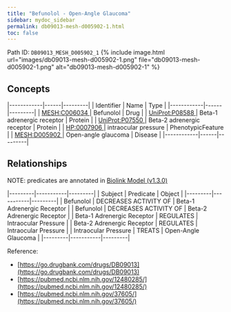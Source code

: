 ```yaml
---
title: "Befunolol - Open-Angle Glaucoma"
sidebar: mydoc_sidebar
permalink: db09013-mesh-d005902-1.html
toc: false 
---
```



Path ID: `DB09013_MESH_D005902_1`
{% include image.html url="images/db09013-mesh-d005902-1.png" file="db09013-mesh-d005902-1.png" alt="db09013-mesh-d005902-1" %}

## Concepts

|------------|------|---------|
| Identifier | Name | Type    |
|------------|------|---------|
| <a href="https://identifiers.org/MESH:C006034">MESH:C006034 </a> | Befunolol | Drug |
| <a href="https://identifiers.org/UniProt:P08588">UniProt:P08588 </a> | Beta-1 adrenergic receptor | Protein |
| <a href="https://identifiers.org/UniProt:P07550">UniProt:P07550 </a> | Beta-2 adrenergic receptor | Protein |
| <a href="https://identifiers.org/HP:0007906">HP:0007906 </a> | intraocular pressure | PhenotypicFeature |
| <a href="https://identifiers.org/MESH:D005902">MESH:D005902 </a> | Open-angle glaucoma | Disease |
|------------|------|---------|

## Relationships


NOTE: predicates are annotated in <a href="https://github.com/biolink/biolink-model/releases/tag/v1.3.0">Biolink Model (v1.3.0)</a>

|---------|-----------|---------|
| Subject | Predicate | Object  |
|---------|-----------|---------|
| Befunolol | DECREASES ACTIVITY OF | Beta-1 Adrenergic Receptor |
| Befunolol | DECREASES ACTIVITY OF | Beta-2 Adrenergic Receptor |
| Beta-1 Adrenergic Receptor | REGULATES | Intraocular Pressure |
| Beta-2 Adrenergic Receptor | REGULATES | Intraocular Pressure |
| Intraocular Pressure | TREATS | Open-Angle Glaucoma |
|---------|-----------|---------|

Reference: 
  - [https://go.drugbank.com/drugs/DB09013](https://go.drugbank.com/drugs/DB09013)
  - [https://pubmed.ncbi.nlm.nih.gov/12480285/](https://pubmed.ncbi.nlm.nih.gov/12480285/)
  - [https://pubmed.ncbi.nlm.nih.gov/37605/](https://pubmed.ncbi.nlm.nih.gov/37605/)
